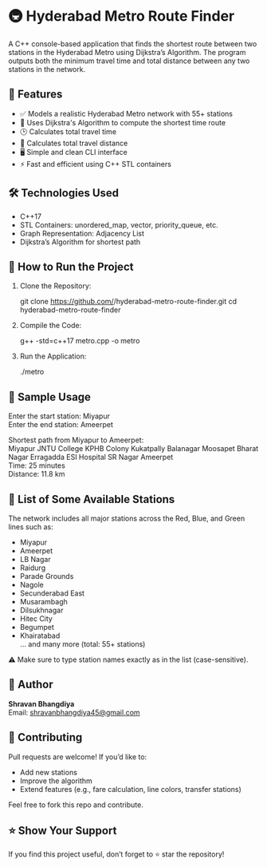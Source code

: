 # 🚇 Hyderabad Metro Route Finder

A C++ console-based application that finds the shortest route between two stations in the Hyderabad Metro using Dijkstra’s Algorithm. The program outputs both the minimum travel time and total distance between any two stations in the network.

## 📌 Features

- ✅ Models a realistic Hyderabad Metro network with 55+ stations
- 🧠 Uses Dijkstra's Algorithm to compute the shortest time route
- 🕒 Calculates total travel time
- 📏 Calculates total travel distance
- 🖥️ Simple and clean CLI interface
- ⚡ Fast and efficient using C++ STL containers

## 🛠 Technologies Used

- C++17
- STL Containers: unordered_map, vector, priority_queue, etc.
- Graph Representation: Adjacency List
- Dijkstra’s Algorithm for shortest path

## 🚀 How to Run the Project

1. Clone the Repository:

   git clone https://github.com/<ShravanBhangdiya>/hyderabad-metro-route-finder.git
   cd hyderabad-metro-route-finder

2. Compile the Code:

   g++ -std=c++17 metro.cpp -o metro

3. Run the Application:

   ./metro

## 📖 Sample Usage

Enter the start station: Miyapur  
Enter the end station: Ameerpet

Shortest path from Miyapur to Ameerpet:  
Miyapur JNTU College KPHB Colony Kukatpally Balanagar Moosapet Bharat Nagar Erragadda ESI Hospital SR Nagar Ameerpet  
Time: 25 minutes  
Distance: 11.8 km

## 📍 List of Some Available Stations

The network includes all major stations across the Red, Blue, and Green lines such as:

- Miyapur
- Ameerpet
- LB Nagar
- Raidurg
- Parade Grounds
- Nagole
- Secunderabad East
- Musarambagh
- Dilsukhnagar
- Hitec City
- Begumpet
- Khairatabad  
... and many more (total: 55+ stations)

⚠️ Make sure to type station names exactly as in the list (case-sensitive).

## 🙋 Author

**Shravan Bhangdiya**  
Email: shravanbhangdiya45@gmail.com  



## 🤝 Contributing

Pull requests are welcome! If you’d like to:

- Add new stations  
- Improve the algorithm  
- Extend features (e.g., fare calculation, line colors, transfer stations)  

Feel free to fork this repo and contribute.

## ⭐ Show Your Support

If you find this project useful, don’t forget to ⭐ star the repository!
